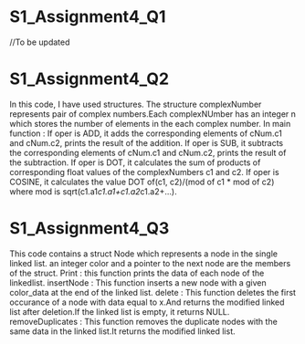 # S1_Assignment4_Q1
//To be updated

# S1_Assignment4_Q2
In this code, I have used structures.
The structure complexNumber represents pair of complex numbers.Each complexNUmber has an integer n which stores the number of elements in the each complex number.
In main function :
If oper is ADD, it adds the corresponding elements of cNum.c1 and cNum.c2, prints the result of the addition.
If oper is SUB, it subtracts the corresponding elements of cNum.c1 and cNum.c2, prints the result of the subtraction.
If oper is DOT, it calculates the sum of products of corresponding float values of the complexNumbers c1 and c2.
If oper is COSINE, it calculates the value DOT of(c1, c2)/(mod of c1 * mod of c2) where mod is sqrt(c1.a1*c1.a1+c1.a2*c1.a2+...).

# S1_Assignment4_Q3
This code contains a struct Node which represents a node in the single linked list.
an integer color and a pointer to the next node are the members of the struct.
Print : 
this function prints the data of each node of the linkedlist.
insertNode :
This function inserts a new node with a given color_data at the end of the linked list.
delete :
This function deletes the first occurance of a node with data equal to x.And returns the modified linked list after deletion.If the linked list is empty, it returns NULL.
removeDuplicates :
This function removes the duplicate nodes with the same data in the linked list.It returns the modified linked list.
